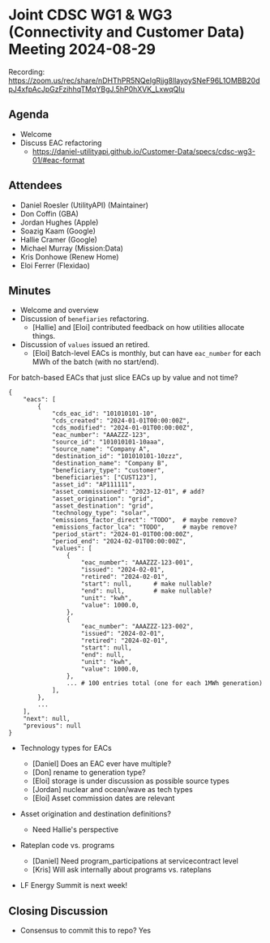 # Joint CDSC WG1 & WG3 (Connectivity and Customer Data) Meeting 2024-08-29

Recording: https://zoom.us/rec/share/nDHThPR5NQeIgRjjg8llayoySNeF96L1OMBB20dpJ4xfpAcJpGzFzihhqTMqYBgJ.5hP0hXVK_LxwqQIu

## Agenda
* Welcome
* Discuss EAC refactoring
    * https://daniel-utilityapi.github.io/Customer-Data/specs/cdsc-wg3-01/#eac-format

## Attendees
* Daniel Roesler (UtilityAPI) (Maintainer)
* Don Coffin (GBA)
* Jordan Hughes (Apple)
* Soazig Kaam (Google)
* Hallie Cramer (Google)
* Michael Murray (Mission:Data)
* Kris Donhowe (Renew Home)
* Eloi Ferrer (Flexidao)

## Minutes
* Welcome and overview
* Discussion of `benefiaries` refactoring.
    * [Hallie] and [Eloi] contributed feedback on how utilities allocate things.
* Discussion of `values` issued an retired.
    * [Eloi] Batch-level EACs is monthly, but can have `eac_number` for each MWh of the batch (with no start/end).


For batch-based EACs that just slice EACs up by value and not time?
```
{
    "eacs": [
        {
            "cds_eac_id": "101010101-10",
            "cds_created": "2024-01-01T00:00:00Z",
            "cds_modified": "2024-01-01T00:00:00Z",
            "eac_number": "AAAZZZ-123",
            "source_id": "101010101-10aaa",
            "source_name": "Company A",
            "destination_id": "101010101-10zzz",
            "destination_name": "Company B",
            "beneficiary_type": "customer",
            "beneficiaries": ["CUST123"],
            "asset_id": "AP111111",
            "asset_commissioned": "2023-12-01", # add?
            "asset_origination": "grid",
            "asset_destination": "grid",
            "technology_type": "solar",
            "emissions_factor_direct": "TODO",  # maybe remove?
            "emissions_factor_lca": "TODO",     # maybe remove?
            "period_start": "2024-01-01T00:00:00Z",
            "period_end": "2024-02-01T00:00:00Z",
            "values": [
                {
                    "eac_number": "AAAZZZ-123-001",
                    "issued": "2024-02-01",
                    "retired": "2024-02-01",
                    "start": null,      # make nullable?
                    "end": null,        # make nullable?
                    "unit": "kwh",
                    "value": 1000.0,
                },
                {
                    "eac_number": "AAAZZZ-123-002",
                    "issued": "2024-02-01",
                    "retired": "2024-02-01",
                    "start": null,
                    "end": null,
                    "unit": "kwh",
                    "value": 1000.0,
                },
                ... # 100 entries total (one for each 1MWh generation)
            ],
        },
        ...
    ],
    "next": null,
    "previous": null
}
```

* Technology types for EACs
    * [Daniel] Does an EAC ever have multiple?
    * [Don] rename to generation type?
    * [Eloi] storage is under discussion as possible source types
    * [Jordan] nuclear and ocean/wave as tech types
    * [Eloi] Asset commission dates are relevant
* Asset origination and destination definitions?
    * Need Hallie's perspective

* Rateplan code vs. programs
    * [Daniel] Need program_participations at servicecontract level
    * [Kris] Will ask internally about programs vs. rateplans

* LF Energy Summit is next week!




## Closing Discussion
* Consensus to commit this to repo? Yes

